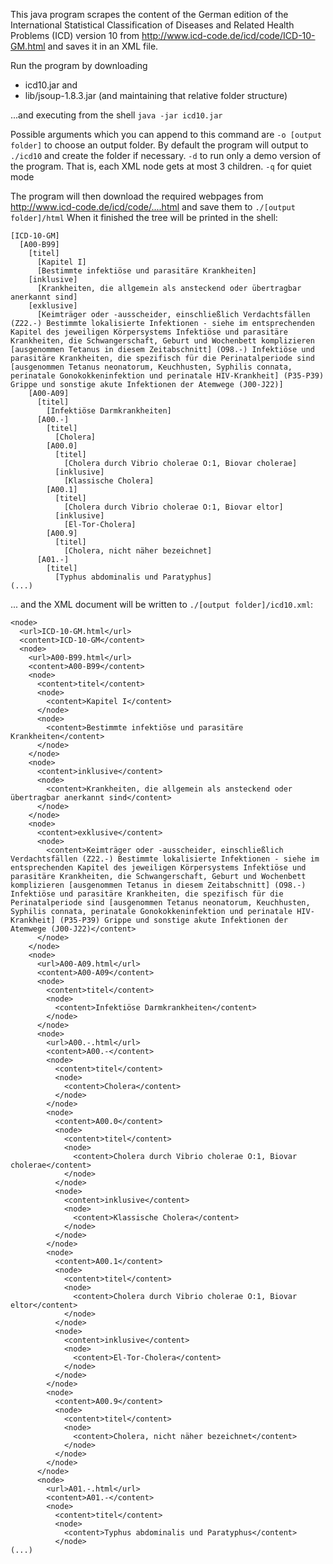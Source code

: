 This java program scrapes the content of the German edition of the International Statistical Classification of Diseases and Related Health Problems (ICD) version 10 from http://www.icd-code.de/icd/code/ICD-10-GM.html and saves it in an XML file.

Run the program by downloading
- icd10.jar and
- lib/jsoup-1.8.3.jar
(and maintaining that relative folder structure)

...and executing from the shell
```java -jar icd10.jar```

Possible arguments which you can append to this command are
```-o [output folder]```  to choose an output folder. By default the program will output to ```./icd10``` and create the folder if necessary.
```-d```  to run only a demo version of the program. That is, each XML node gets at most 3 children.
```-q```  for quiet mode

The program will then download the required webpages from http://www.icd-code.de/icd/code/....html and save them to ```./[output folder]/html```
When it finished the tree will be printed in the shell:

```
[ICD-10-GM]
  [A00-B99]
    [titel]
      [Kapitel I]
      [Bestimmte infektiöse und parasitäre Krankheiten]
    [inklusive]
      [Krankheiten, die allgemein als ansteckend oder übertragbar anerkannt sind]
    [exklusive]
      [Keimträger oder -ausscheider, einschließlich Verdachtsfällen (Z22.-) Bestimmte lokalisierte Infektionen - siehe im entsprechenden Kapitel des jeweiligen Körpersystems Infektiöse und parasitäre Krankheiten, die Schwangerschaft, Geburt und Wochenbett komplizieren [ausgenommen Tetanus in diesem Zeitabschnitt] (O98.-) Infektiöse und parasitäre Krankheiten, die spezifisch für die Perinatalperiode sind [ausgenommen Tetanus neonatorum, Keuchhusten, Syphilis connata, perinatale Gonokokkeninfektion und perinatale HIV-Krankheit] (P35-P39) Grippe und sonstige akute Infektionen der Atemwege (J00-J22)]
    [A00-A09]
      [titel]
        [Infektiöse Darmkrankheiten]
      [A00.-]
        [titel]
          [Cholera]
        [A00.0]
          [titel]
            [Cholera durch Vibrio cholerae O:1, Biovar cholerae]
          [inklusive]
            [Klassische Cholera]
        [A00.1]
          [titel]
            [Cholera durch Vibrio cholerae O:1, Biovar eltor]
          [inklusive]
            [El-Tor-Cholera]
        [A00.9]
          [titel]
            [Cholera, nicht näher bezeichnet]
      [A01.-]
        [titel]
          [Typhus abdominalis und Paratyphus]
(...)
```

... and the XML document will be written to ```./[output folder]/icd10.xml```:

```
<node>
  <url>ICD-10-GM.html</url>
  <content>ICD-10-GM</content>
  <node>
    <url>A00-B99.html</url>
    <content>A00-B99</content>
    <node>
      <content>titel</content>
      <node>
        <content>Kapitel I</content>
      </node>
      <node>
        <content>Bestimmte infektiöse und parasitäre Krankheiten</content>
      </node>
    </node>
    <node>
      <content>inklusive</content>
      <node>
        <content>Krankheiten, die allgemein als ansteckend oder übertragbar anerkannt sind</content>
      </node>
    </node>
    <node>
      <content>exklusive</content>
      <node>
        <content>Keimträger oder -ausscheider, einschließlich Verdachtsfällen (Z22.-) Bestimmte lokalisierte Infektionen - siehe im entsprechenden Kapitel des jeweiligen Körpersystems Infektiöse und parasitäre Krankheiten, die Schwangerschaft, Geburt und Wochenbett komplizieren [ausgenommen Tetanus in diesem Zeitabschnitt] (O98.-) Infektiöse und parasitäre Krankheiten, die spezifisch für die Perinatalperiode sind [ausgenommen Tetanus neonatorum, Keuchhusten, Syphilis connata, perinatale Gonokokkeninfektion und perinatale HIV-Krankheit] (P35-P39) Grippe und sonstige akute Infektionen der Atemwege (J00-J22)</content>
      </node>
    </node>
    <node>
      <url>A00-A09.html</url>
      <content>A00-A09</content>
      <node>
        <content>titel</content>
        <node>
          <content>Infektiöse Darmkrankheiten</content>
        </node>
      </node>
      <node>
        <url>A00.-.html</url>
        <content>A00.-</content>
        <node>
          <content>titel</content>
          <node>
            <content>Cholera</content>
          </node>
        </node>
        <node>
          <content>A00.0</content>
          <node>
            <content>titel</content>
            <node>
              <content>Cholera durch Vibrio cholerae O:1, Biovar cholerae</content>
            </node>
          </node>
          <node>
            <content>inklusive</content>
            <node>
              <content>Klassische Cholera</content>
            </node>
          </node>
        </node>
        <node>
          <content>A00.1</content>
          <node>
            <content>titel</content>
            <node>
              <content>Cholera durch Vibrio cholerae O:1, Biovar eltor</content>
            </node>
          </node>
          <node>
            <content>inklusive</content>
            <node>
              <content>El-Tor-Cholera</content>
            </node>
          </node>
        </node>
        <node>
          <content>A00.9</content>
          <node>
            <content>titel</content>
            <node>
              <content>Cholera, nicht näher bezeichnet</content>
            </node>
          </node>
        </node>
      </node>
      <node>
        <url>A01.-.html</url>
        <content>A01.-</content>
        <node>
          <content>titel</content>
          <node>
            <content>Typhus abdominalis und Paratyphus</content>
          </node>
(...)
```
